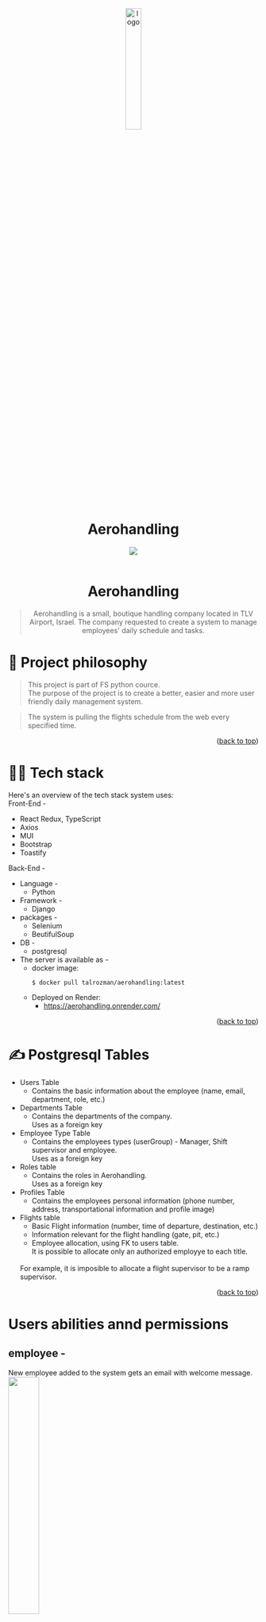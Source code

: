 <div align="center">
<a name="readme-top">
<img src ="./front/public/aero.png" alt="logo" style="display: block; margin-left: auto; margin-right: auto; width: 25%;">
    </a>
<br/>
<h1 align='center'>Aerohandling</h1>

<a href='https://aerohandling.netlify.app/'>
<img src='https://img.shields.io/badge/HOMEPAGE-gray?style=for-the-badge'>
</a>
</div>
<br />
<div align="center">

# Aerohandling
> Aerohandling is a small, boutique handling company located in TLV Airport, Israel.
> The company requested to create a system to manage employees' daily schedule and tasks.

</div>

# 🧐 Project philosophy

> This project is part of FS python cource. <br/>
> The purpose of the project is to create a better, easier and more user friendly 
> daily management system.

> The system is pulling the flights schedule from the web every specified time.
<p align="right">(<a href="#readme-top">back to top</a>)</p>

# 👨‍💻 Tech stack

Here's an overview of the tech stack system uses:<br/>
Front-End - 
- React Redux, TypeScript
- Axios
- MUI
- Bootstrap
- Toastify

Back-End - 
- Language -
    - Python
- Framework -
    - Django
- packages -
    - Selenium
    - BeutifulSoup
- DB - 
    - postgresql
- The server is available as -
    - docker image:
        ```docker
        $ docker pull talrozman/aerohandling:latest
        ```
    - Deployed on Render:
        - https://aerohandling.onrender.com/
<p align="right">(<a href="#readme-top">back to top</a>)</p>

# ✍ Postgresql Tables
 - Users Table
    - Contains the basic information about the employee (name, email, department, role, etc.)
- Departments Table
    - Contains the departments of the company.<br/>Uses as a foreign key
- Employee Type Table
    - Contains the employees types (userGroup) - Manager, Shift supervisor and employee.
    <br/>Uses as a foreign key
- Roles table 
    - Contains the roles in Aerohandling.<br/>Uses as a foreign key
- Profiles Table
    - Contains the employees personal information (phone number, address, transportational information and profile image)
- Flights table
    - Basic Flight information (number, time of departure, destination, etc.)
    - Information relevant for the flight handling (gate, pit, etc.)
    - Employee allocation, using FK to users table.<br/>
    It is possible to allocate only an authorized employye to each title.
    <br/>
    For example, it is imposible to allocate a flight supervisor to be a ramp supervisor.
<p align="right">(<a href="#readme-top">back to top</a>)</p>

# Users abilities annd permissions
## employee -
New employee added to the system gets an email with welcome message.<br/>
<img src="./readmeImages/email.jpg" width="35%"><br/>
in addition the mail will contain a link to the system website and temporary password.<br/>
After Login, The employee will be requested to change the password and re-login.<br/>
<img src="./readmeImages/resetPwd.jpg" width="35%"><br/>
### Available functions - 
- My Profile
    - At first the employee will be required to fill out short form with address, phone number, birth date and transportation way.<br/>
    <img src="./readmeImages/profileForm.jpg" width="35%"><br/>
    - After this information is filled in, the employee will be able to see his department, role, and temporary profile picture.<br/>
    Uploading a new profile image is optional.<br/>
    <img src="./readmeImages/filledProfile.jpg" width="35%"><br/>
- Daily schedule
    - List of all flights per day sorted by schedule departure time.<br/>
    <img src="./readmeImages/dailyFlights.jpg" width="50%"><br/>
    - Filtering options are available for arrivals and departures.<br/>
    <img src="./readmeImages/filterAndDatePicker.jpg" width="50%"><br/>
    - Click on a flight will open detailed information of the flight.<br/>
    <img src="./readmeImages/singleFlightModal.jpg" width="50%"><br/>
    - The employee can only view the data.
<p align="right">(<a href="#readme-top">back to top</a>)</p>

## Shift Supervisor -
In addition to all the functionalities of the employee, <br/>
The Shift supervisor is allowed to edit the data in the Daily flight screen
<table>
    <tr>
        <td colspan=2>
            Open detailed information of flight, shift supervisor user. <br/>
            <img src="./readmeImages/singleFlightModal-ShiftSpv.jpg" width="300px">
        </td>
    </tr>
    <tr>
        <td>
            Update Arrival flight information <br/>
            <img src="./readmeImages/updateArvl.jpg" width="300px">
        </td>
        <td>
            Update Departure flight information <br/>
            <img src="./readmeImages/updateDpt.jpg" width="300px">
        </td>
    </tr>
</table>
<p align="right">(<a href="#readme-top">back to top</a>)</p>

## Manager - 
In addition to all the functionalities the shift supervisor has, <br/>
The manager have additional manager tools navigation bar.
<img src="./readmeImages/managerNav.jpg" width="80%">
- Manage Profiles
    - Manage all employees, can disable and enable access to the system.
    - option to filter by department and by employee status (show all employyes or only active employees)
    <img src="./readmeImages/manageEmployees.jpg">
- Register new employee
    - only a manager can register new employee to the system.
    - Email, Name, Deparment and role are required.
    - temporary password is sent to employee via invitation email.
    <img src="./readmeImages/register.jpg" width="40%">
- Daily Schedule Screen 
    - Only a manger can pull manualy flights to the system.<br/>
    <img src="./readmeImages/pullFlights.jpg" width="40%">

<p align="right">(<a href="#readme-top">back to top</a>)</p>

# Contact
Tal Rozman - talrozman9@outlook.com<br/>
Project Link: https://github.com/TalRozman/FinalProj_Aerohandling<br/>
Linkdin Link: https://www.linkedin.com/in/tal-rozman/


<p align="right">(<a href="#readme-top">back to top</a>)</p>
